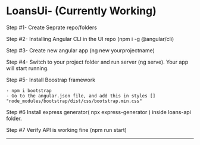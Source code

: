 # LoansUi- (Currently Working)

Step #1- Create Seprate repo/folders

Step #2- Installing Angular CLI in the UI repo (npm i -g @angular/cli)

Step #3- Create new angular app (ng new yourprojectname)

Step #4- Switch to your project folder and run server (ng serve). Your app will start running.

Step #5- Install Boostrap framework

    - npm i bootstrap
    - Go to the angular.json file, and add this in styles [] "node_modules/bootstrap/dist/css/bootstrap.min.css"
    
    
Step #6 Install express generator( npx express-generator ) inside loans-api folder.

Step #7 Verify API is working fine (npm run start)

---------------------------------------------------------------------------------------
